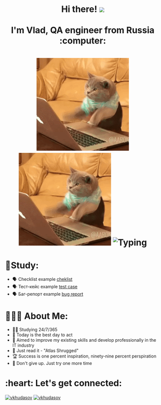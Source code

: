 <!--
**UniverseQA/UniverseQA** is a ✨ _special_ ✨ repository because its `README.md` (this file) appears on your GitHub profile.

Here are some ideas to get you started:

- 🔭 I’m currently working on ...
- 🌱 I’m currently learning ...
- 👯 I’m looking to collaborate on ...
- 🤔 I’m looking for help with ...
- 💬 Ask me about ...
- 📫 How to reach me: ...
- 😄 Pronouns: ...
- ⚡ Fun fact: ...
-->

<h1 align="center">
 <abc>  
  <br>Hi there! <img src="https://user-images.githubusercontent.com/42378118/110234147-e3259600-7f4e-11eb-95be-0c4047144dea.gif" width="32"><br>
  <br> I'm Vlad, QA engineer from Russia :computer:<br>  
   </abc>   
</h1> 
<h1 align="center">
<img src="https://github.com/UniverseQA/Target/blob/main/2GU.gif?raw=true" height="300px" width="300px"/> 
<img src="https://github.com/UniverseQA/Target/blob/main/2GU.gif?raw=true" height="300px" width="300px"/>
<img alt="Typing" length="200px" width="500" src="https://readme-typing-svg.herokuapp.com?color=%2336BCF7&lines=Perfer+et+obdura,+dolor+hic+tibi+proderit+olim" />
 </h1>

 <h1 align="left">🏹Study:</h1>
 
- 🗣 Checklist example [cheklist](https://clck.ru/32Pkee)
- 🗣 Тест-кейс example [test case](https://clck.ru/32Pkh3)
- 🗣 Баг-репорт example [bug report](https://clck.ru/32PkjV)

 <h1 align="left">👨🏻‍💻 About Me:</h1>
 
- :man_technologist: Studying 24/7/365
- :rocket: Today is the best day to act
- :dart: Aimed to improve my existing skills and develop professionally in the IT industry
- :book: Just read it - "Atlas Shrugged"
- :trophy: Success is one percent inspiration, ninety-nine percent perspiration
- :crown: Don't give up. Just try one more time

<h1 align="left">:heart: Let's get connected:</h1>
<a href="https://t.me/vkhudasov" target="_blank"><img align="center" src="https://cdn.jsdelivr.net/npm/simple-icons@3.0.1/icons/telegram.svg" alt="vkhudasov" height="200" width="200" /></a>
<a href="https://vk.com/vkhudasov" target="_blank"><img align="center" src="https://cdn.jsdelivr.net/npm/simple-icons@3.0.1/icons/vk.svg" alt="vkhudasov" height="100" width="100" /></a>
